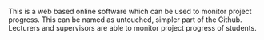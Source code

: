 This is a web based online software which can be used to monitor project progress. 
This can be named as untouched, simpler part of the Github.
Lecturers and supervisors are able to monitor project progress of students.
